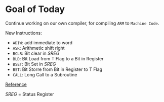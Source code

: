 # Goal of Today

Continue working on our own compiler, for compiling `ARM` to `Machine Code`.

New Instructions:

- `ADIW`: add immediate to word
- `ASR`: Arithmetic shift right
- `BCLR`: Bit clear in *SREG*
- `BLD`: Bit Load from T Flag to a Bit in Register
- `BSET`: Bit Set in *SREG*
- `BST`: Bit Storre from Bit in Register to T Flag
- `CALL`: Long Call to a Subroutine 


[Reference](http://ww1.microchip.com/downloads/en/DeviceDoc/Atmel-0856-AVR-Instruction-Set-Manual.pdf#)

*SREG* = Status Register